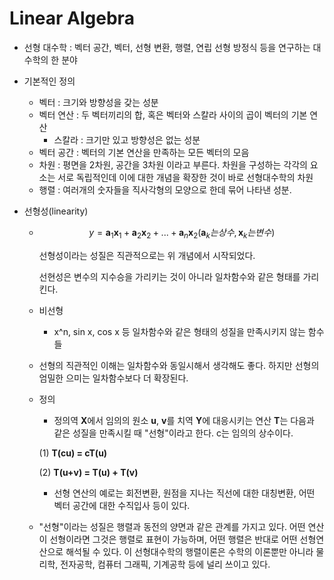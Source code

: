 # Linear Algebra

- 선형 대수학 : 벡터 공간, 벡터, 선형 변환, 행렬, 연립 선형 방정식 등을 연구하는 대수학의 한 분야

- 기본적인 정의

  - 벡터 : 크기와 방향성을 갖는 성분
  - 벡터 연산 : 두 벡터끼리의 합, 혹은 벡터와 스칼라 사이의 곱이 벡터의 기본 연산
    - 스칼라 : 크기만 있고 방향성은 없는 성분
  - 벡터 공간 : 벡터의 기본 연산을 만족하는 모든 벡터의 모음
  - 차원 : 평면을 2차원, 공간을 3차원 이라고 부른다. 차원을 구성하는 각각의 요소는 서로 독립적인데 이에 대한 개념을 확장한 것이 바로 선형대수학의 차원
  - 행렬 : 여러개의 숫자들을 직사각형의 모양으로 한데 묶어 나타낸 성분. 

- 선형성(linearity)

  - $$
    y=\mathbf{a}_1 \mathbf{x}_1 +\mathbf{a}_2\mathbf{x}_2+...+\mathbf{a}_n\mathbf{x}_2(\mathbf{a}_k는 상수, \mathbf{x}_k는 변수)
    $$

    선형성이라는 성질은 직관적으로는 위 개념에서 시작되었다.

    선현성은 변수의 지수승을 가리키는 것이 아니라 일차함수와 같은 형태를 가리킨다. 

  - 비선형

    - x^n, sin x, cos x 등 일차함수와 같은 형태의 성질을 만족시키지 않는 함수들

  - 선형의 직관적인 이해는 일차함수와 동일시해서 생각해도 좋다. 하지만 선형의 엄밀한 으미는 일차함수보다 더 확장된다. 

  - 정의

    - 정의역 **X**에서 임의의 원소 **u**, **v**를 치역 **Y**에 대응시키는 연산 **T**는 다음과 같은 성질을 만족시킬 때 "선형"이라고 한다. c는 임의의 상수이다.

    (1) **T(cu) = cT(u)**

    (2) **T(u+v) = T(u) + T(v)**

    - 선형 연산의 예로는 회전변환, 원점을 지나는 직선에 대한 대칭변환, 어떤 벡터 공간에 대한 수직입사 등이 있다.

  - "선형"이라는 성질은 행렬과 동전의 양면과 같은 관계를 가지고 있다. 어떤 연산이 선형이라면 그것은 행렬로 표현이 가능하며, 어떤 행렬은 반대로 어떤 선형연산으로 해석될 수 있다. 이 선형대수학의 행렬이론은 수학의 이론뿐만 아니라 물리학, 전자공학, 컴퓨터 그래픽, 기계공학 등에 널리 쓰이고 있다.

  


